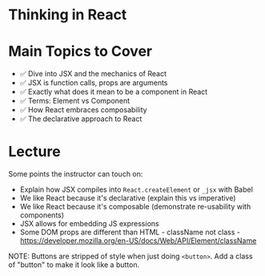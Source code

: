 # Thinking in React

# Main Topics to Cover

- ✅ Dive into JSX and the mechanics of React
- ✅ JSX is function calls, props are arguments
- ✅ Exactly what does it mean to be a component in React
- ✅ Terms: Element vs Component
- ✅ How React embraces composability
- ✅ The declarative approach to React

# Lecture

Some points the instructor can touch on:

- Explain how JSX compiles into `React.createElement` or `_jsx` with Babel
- We like React because it's declarative (explain this vs imperative)
- We like React because it's composable (demonstrate re-usability with components)
- JSX allows for embedding JS expressions
- Some DOM props are different than HTML - className not class - https://developer.mozilla.org/en-US/docs/Web/API/Element/className

NOTE: Buttons are stripped of style when just doing `<button>`. Add a class of "button" to make it look like a button.
